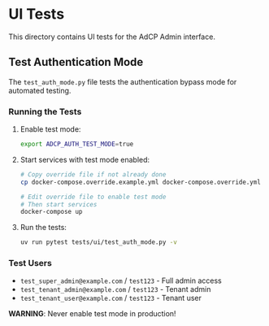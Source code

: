 # UI Tests

This directory contains UI tests for the AdCP Admin interface.

## Test Authentication Mode

The `test_auth_mode.py` file tests the authentication bypass mode for automated testing.

### Running the Tests

1. Enable test mode:
   ```bash
   export ADCP_AUTH_TEST_MODE=true
   ```

2. Start services with test mode enabled:
   ```bash
   # Copy override file if not already done
   cp docker-compose.override.example.yml docker-compose.override.yml
   
   # Edit override file to enable test mode
   # Then start services
   docker-compose up
   ```

3. Run the tests:
   ```bash
   uv run pytest tests/ui/test_auth_mode.py -v
   ```

### Test Users

- `test_super_admin@example.com` / `test123` - Full admin access
- `test_tenant_admin@example.com` / `test123` - Tenant admin
- `test_tenant_user@example.com` / `test123` - Tenant user

**WARNING**: Never enable test mode in production!